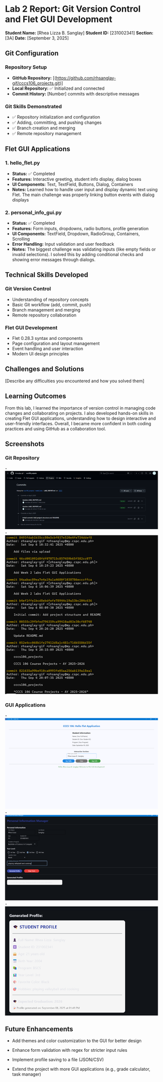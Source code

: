 # Lab 2 Report: Git Version Control and Flet GUI Development

**Student Name:** [Rhea Lizza B. Sanglay]
**Student ID:** [231002341]
**Section:** [3A]
**Date:** [September 3, 2025]

## Git Configuration

### Repository Setup
- **GitHub Repository:** [(https://github.com/rhsanglay-gif/cccs106_projects.git)]
- **Local Repository:** ✅ Initialized and connected
- **Commit History:** [Number] commits with descriptive messages

### Git Skills Demonstrated
- ✅ Repository initialization and configuration
- ✅ Adding, committing, and pushing changes
- ✅ Branch creation and merging
- ✅ Remote repository management

## Flet GUI Applications

### 1. hello_flet.py
- **Status:** ✅ Completed
- **Features:** Interactive greeting, student info display, dialog boxes
- **UI Components:** Text, TextField, Buttons, Dialog, Containers
- **Notes:** Learned how to handle user input and display dynamic text using Flet. The main challenge was properly linking button events with dialog displays

### 2. personal_info_gui.py
- **Status:** ✅ Completed
- **Features:** Form inputs, dropdowns, radio buttons, profile generation
- **UI Components:** TextField, Dropdown, RadioGroup, Containers, Scrolling
- **Error Handling:** Input validation and user feedback
- **Notes:** The biggest challenge was validating inputs (like empty fields or invalid selections). I solved this by adding conditional checks and showing error messages through dialogs.

## Technical Skills Developed

### Git Version Control
- Understanding of repository concepts
- Basic Git workflow (add, commit, push)
- Branch management and merging
- Remote repository collaboration

### Flet GUI Development
- Flet 0.28.3 syntax and components
- Page configuration and layout management
- Event handling and user interaction
- Modern UI design principles

## Challenges and Solutions

[Describe any difficulties you encountered and how you solved them]

## Learning Outcomes

From this lab, I learned the importance of version control in managing code changes and collaborating on projects. I also developed hands-on skills in creating Flet GUI applications, understanding how to design interactive and user-friendly interfaces. Overall, I became more confident in both coding practices and using GitHub as a collaboration tool.

## Screenshots

### Git Repository
-![Github repository with commit history](lab2_screenshots/git_commit_history.png)
-![Local git log showing commits](lab2_screenshots/local_git_log.png) 

### GUI Applications
-![Hello_Flet](lab2_screenshots/hello_flet.png) 
-![Personal_Info_gui](lab2_screenshots/personal_info_gui.png) 
-![Personal_Info_gui](lab2_screenshots/generated_profile.png)

## Future Enhancements

- Add themes and color customization to the GUI for better design

- Enhance form validation with regex for stricter input rules

- Implement profile saving to a file (JSON/CSV)

- Extend the project with more GUI applications (e.g., grade calculator, task manager)

